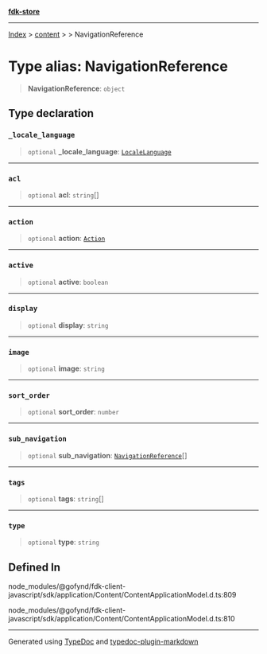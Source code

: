 [**fdk-store**](../../../README.md)
***

[Index](../../../API.md) > [content](../../README.md) > [<internal>](../README.md) > NavigationReference

# Type alias: NavigationReference

> **NavigationReference**: `object`

## Type declaration

### `_locale_language`

> `optional` **\_locale\_language**: [`LocaleLanguage`](type-alias.LocaleLanguage.md)

***

### `acl`

> `optional` **acl**: `string`[]

***

### `action`

> `optional` **action**: [`Action`](type-alias.Action.md)

***

### `active`

> `optional` **active**: `boolean`

***

### `display`

> `optional` **display**: `string`

***

### `image`

> `optional` **image**: `string`

***

### `sort_order`

> `optional` **sort\_order**: `number`

***

### `sub_navigation`

> `optional` **sub\_navigation**: [`NavigationReference`](type-alias.NavigationReference.md)[]

***

### `tags`

> `optional` **tags**: `string`[]

***

### `type`

> `optional` **type**: `string`

## Defined In

node\_modules/@gofynd/fdk-client-javascript/sdk/application/Content/ContentApplicationModel.d.ts:809

node\_modules/@gofynd/fdk-client-javascript/sdk/application/Content/ContentApplicationModel.d.ts:810

***
Generated using [TypeDoc](https://typedoc.org/) and [typedoc-plugin-markdown](https://www.npmjs.com/package/typedoc-plugin-markdown)
